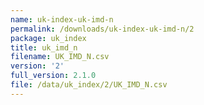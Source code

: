 ```yaml
---
name: uk-index-uk-imd-n
permalink: /downloads/uk-index-uk-imd-n/2
package: uk_index
title: uk_imd_n
filename: UK_IMD_N.csv
version: '2'
full_version: 2.1.0
file: /data/uk_index/2/UK_IMD_N.csv
---
```

